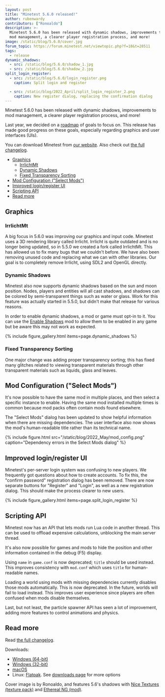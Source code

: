 ```yaml
---
layout: post
title: "Minetest 5.6.0 released!"
author: rubenwardy
contributors: ["Ronoaldo"]
description: >-
  Minetest 5.6.0 has been released with dynamic shadows, improvements to
  mod management, a clearer player registration process, and more!
image: /static/blog/5.6.0/cover.jpg
forum_topic: https://forum.minetest.net/viewtopic.php?f=18&t=28511
tags:
  - release
dynamic_shadows:
  - src: /static/blog/5.6.0/shadow_1.jpg
  - src: /static/blog/5.6.0/shadow_2.jpg
split_login_register:
  - src: /static/blog/5.6.0/login_register.png
    caption: Split login and register

  - src: /static/blog/2022_April/split_login_register_2.png
    caption: New register dialog, replacing the confirmation dialog
---
```


Minetest 5.6.0 has been released with dynamic shadows, improvements to
mod management, a clearer player registration process, and more!

Last year, we decided on a
[roadmap](https://github.com/minetest/minetest/blob/master/doc/direction.md) of
goals to focus on. This release has made good progress on these goals,
especially regarding graphics and user interfaces (UIs).

You can download Minetest from
[our website](https://www.minetest.net/downloads/).
Also check out
[the full changelog](https://dev.minetest.net/Changelog#5.5.0_.E2.86.92_5.6.0).

<!-- more -->

- [Graphics](#graphics)
  - [IrrlichtMt](#irrlichtmt)
  - [Dynamic Shadows](#dynamic-shadows)
  - [Fixed Transparency Sorting](#fixed-transparency-sorting)
- [Mod Configuration ("Select Mods")](#mod-configuration-select-mods)
- [Improved login/register UI](#improved-loginregister-ui)
- [Scripting API](#scripting-api)
- [Read more](#read-more)


## Graphics

### IrrlichtMt

A big focus in 5.6.0 was improving our graphics and input code. Minetest
uses a 3D rendering library called Irrlicht. Irrlicht is quite outdated and is
no longer being updated, so in 5.5.0 we created a fork called IrrlichtMt. This
has allowed us to fix many bugs that we couldn't before. We have also been
removing unused code and replacing what we can with other libraries. Our goal
is to completely remove Irrlicht, using SDL2 and OpenGL directly.

### Dynamic Shadows

Minetest also now supports dynamic shadows based on the sun and moon position.
Nodes, players and entities will all cast shadows, and shadows can be colored
by semi-transparent things such as water or glass. Work for this feature was
actually started in 5.5.0, but didn't make that release for various reasons.

In order to enable dynamic shadows, a mod or game must opt-in to it. You can use
the [Enable Shadows](https://content.minetest.net/packages/ROllerozxa/enable_shadows/)
mod to allow them to be enabled in any game but be aware this may not work as expected.

{% include figure_gallery.html items=page.dynamic_shadows %}

### Fixed Transparency Sorting

One major change was adding proper transparency sorting; this has fixed many
glitches related to viewing transparent materials through other transparent
materials such as liquids, glass and leaves.


## Mod Configuration ("Select Mods")

It's now possible to have the same mod in multiple places, and then select
a specific instance to enable. Having the same mod installed multiple
times is common because mod packs often contain mods found elsewhere.

The "Select Mods" dialog has been updated to show helpful information when
there are missing dependencies. The user interface also now shows the mod's
human-readable title rather than its technical name.

{% include figure.html src="/static/blog/2022_May/mod_config.png" caption="Dependency errors in the Select Mods dialog" %}


## Improved login/register UI

Minetest's per-server login system was confusing to new
players. We frequently got questions about how to create accounts.
To fix this, the "confirm password" registration dialog has been removed. There are now
separate buttons for "Register" and "Login", as well as a new registration dialog. This
should make the process clearer to new users.


{% include figure_gallery.html items=page.split_login_register %}


## Scripting API

Minetest now has an API that lets mods run Lua code in another thread. This can
be used to offload expensive calculations, unblocking the main server thread.

It's also now possible for games and mods to hide the position and other
information contained in the debug (F5) display.

Using `name` in `game.conf` is now deprecated; `title` should be used instead.
This improves consistency with `mod.conf` which uses `title` for human-readable
names.

Loading a world using mods with missing dependencies currently disables those
mods automatically. This is now deprecated. In the future, worlds will fail to
load instead. This improves user experience since players are often confused
when mods disable themselves.

Last, but not least, the particle spawner API has seen a lot of improvement,
adding more features to control animations and physics.

## Read more

Read [the full changelog](https://dev.minetest.net/Changelog#5.5.0_.E2.86.92_5.6.0).

Downloads:

- [Windows (64-bit)](https://github.com/minetest/minetest/releases/download/5.6.0/minetest-5.6.0-win64.zip)
- [Windows (32-bit)](https://github.com/minetest/minetest/releases/download/5.6.0/minetest-5.6.0-win32.zip)
- [macOS](https://github.com/minetest/minetest/releases/download/5.6.0/minetest-5.6.0-osx.zip)
- Linux: [Flatpak](https://flathub.org/apps/details/net.minetest.Minetest).
  See [downloads page](https://www.minetest.net/downloads/) for more options

Cover image is by Ronoaldo, and features 5.6's shadows with
[Nice Textures (texture pack)](https://content.minetest.net/packages/duckgo/nice_textures/)
and
[Ethereal NG (mod)](https://content.minetest.net/packages/TenPlus1/ethereal/).

